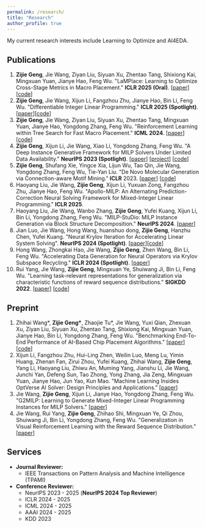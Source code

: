 ```yaml
---
permalink: /research/
title: "Research"
author_profile: true
---
```


My current research interests include Learning to Optimize and AI4EDA.

## Publications
1. **Zijie Geng**, Jie Wang, Ziyan Liu, Siyuan Xu, Zhentao Tang, Shixiong Kai, Mingxuan Yuan, Jianye Hao, Feng Wu. "LaMPlace: Learning to Optimize Cross-Stage Metrics in Macro Placement." **ICLR 2025 (Oral)**. [[paper](https://openreview.net/pdf?id=YLIsIzC74j)][[code](https://github.com/MIRALab-USTC/AI4EDA-LaMPlace)]
1. **Zijie Geng**, Jie Wang, Xijun Li, Fangzhou Zhu, Jianye Hao, Bin Li, Feng Wu. "Differentiable Integer Linear Programming." **ICLR 2025 (Spotlight)**. [[paper](https://openreview.net/pdf?id=FPfCUJTsCn)][[code](https://github.com/MIRALab-USTC/L2O-DiffILO)]
1. **Zijie Geng**, Jie Wang, Ziyan Liu, Siyuan Xu, Zhentao Tang, Mingxuan Yuan, Jianye Hao, Yongdong Zhang, Feng Wu. "Reinforcement Learning within Tree Search for Fast Macro Placement." **ICML 2024**. [[paper](https://openreview.net/pdf?id=AJGwSx0RUV)][[code](https://github.com/MIRALab-USTC/AI4EDA-EfficientPlace)]
1. **Zijie Geng**, Xijun Li, Jie Wang, Xiao Li, Yongdong Zhang, Feng Wu. "A Deep Instance Generative Framework for MILP Solvers Under Limited Data Availability." **NeurIPS 2023 (Spotlight)**. [[paper](https://arxiv.org/pdf/2310.02807.pdf)] [[project](https://miralab-ustc.github.io/L2O-G2MILP/)] [[code](https://github.com/MIRALab-USTC/L2O-G2MILP)]
1. **Zijie Geng**, Shufang Xie, Yingce Xia, Lijun Wu, Tao Qin, Jie Wang, Yongdong Zhang, Feng Wu, Tie-Yan Liu. "De Novo Molecular Generation via Connection-aware Motif Mining." **ICLR** 2023. [[paper](https://openreview.net/pdf?id=Q_Jexl8-qDi)] [[code](https://github.com/MIRALab-USTC/AI4Sci-MiCaM)]
1. Haoyang Liu, Jie Wang, **Zijie Geng**, Xijun Li, Yuxuan Zong, Fangzhou Zhu, Jianye Hao, Feng Wu. "Apollo-MILP: An Alternating Prediction-Correction Neural Solving Framework for Mixed-Integer Linear Programming." **ICLR 2025**.
1. Haoyang Liu, Jie Wang, Wanbo Zhang, **Zijie Geng**, Yufei Kuang, Xijun Li, Bin Li, Yongdong Zhang, Feng Wu. "MILP-StuDio: MILP Instance Generation via Block Structure Decomposition." **NeurIPS 2024**. [[paper](https://openreview.net/pdf?id=W433RI0VU4)]
1. Jian Luo, Jie Wang, Hong Wang, huanshuo dong, **Zijie Geng**, Hanzhu Chen, Yufei Kuang. "Neural Krylov Iteration for Accelerating Linear System Solving". **NeurIPS 2024 (Spotlight)**. [[paper](https://openreview.net/pdf?id=cqfE9eYMdP)][[code](https://github.com/MIRALab-USTC/AI4Sci-NeurKItt)]
1. Hong Wang, Zhongkai Hao, Jie Wang, **Zijie Geng**, Zhen Wang, Bin Li, Feng Wu. "Accelerating Data Generation for Neural Operators via Krylov Subspace Recycling." **ICLR 2024 (Spotlight)**. [[paper](https://openreview.net/pdf?id=UpgRVWexaD)]
1. Rui Yang, Jie Wang, **Zijie Geng**, Mingxuan Ye, Shuiwang Ji, Bin Li, Feng Wu. "Learning task-relevant representations for generalization via characteristic functions of reward sequence distributions." **SIGKDD 2022**. [[paper](https://dl.acm.org/doi/abs/10.1145/3534678.3539391)] [[code](https://github.com/MIRALab-USTC/RL-CRESP)]

## Preprint
1. Zhihai Wang\*, **Zijie Geng\***, Zhaojie Tu\*, Jie Wang, Yuxi Qian, Zhexuan Xu, Ziyan Liu, Siyuan Xu, Zhentao Tang, Shixiong Kai, Mingxuan Yuan, Jianye Hao, Bin Li, Yongdong Zhang, Feng Wu. "Benchmarking End-To-End Performance of AI-Based Chip Placement Algorithms." [[paper](https://arxiv.org/pdf/2407.15026)][[code](https://github.com/MIRALab-USTC/ChiPBench)]
1. Xijun Li, Fangzhou Zhu, Hui-Ling Zhen, Weilin Luo, Meng Lu, Yimin Huang, Zhenan Fan, Zirui Zhou, Yufei Kuang, Zhihai Wang, **Zijie Geng**, Yang Li, Haoyang Liu, Zhiwu An, Muming Yang, Jianshu Li, Jie Wang, Junchi Yan, Defeng Sun, Tao Zhong, Yong Zhang, Jia Zeng, Mingxuan Yuan, Jianye Hao, Jun Yao, Kun Mao. "Machine Learning Insides OptVerse AI Solver: Design Principles and Applications." [[paper](https://arxiv.org/pdf/2401.05960.pdf)]
1. Jie Wang, **Zijie Geng**, Xijun Li, Jianye Hao, Yongdong Zhang, Feng Wu. "G2MILP: Learning to Generate Mixed-Integer Linear Programming Instances for MILP Solvers." [[paper](https://www.techrxiv.org/doi/full/10.36227/techrxiv.24566554.v1)]
1. Jie Wang, Rui Yang, **Zijie Geng**, Zhihao Shi, Mingxuan Ye, Qi Zhou, Shuiwang Ji, Bin Li, Yongdong Zhang, Feng Wu. "Generalization in Visual Reinforcement Learning with the Reward Sequence Distribution." [[paper](https://arxiv.org/pdf/2302.09601.pdf)]

## Services

- **Journal Reviewer:**
  - IEEE Transactions on Pattern Analysis and Machine Intelligence (TPAMI)
- **Conference Reviewer:**
  - NeurIPS 2023 - 2025 (**NeurIPS 2024 Top Reviewer**)
  - ICLR 2024 - 2025
  - ICML 2024 - 2025
  - AAAI 2024 - 2025
  - KDD 2023
